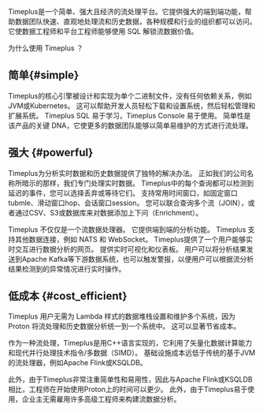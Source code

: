 Timeplus是一个简单、强大且经济的流处理平台。它提供强大的端到端功能，帮助数据团队快速、直观地处理流和历史数据，各种规模和行业的组织都可以访问。 它使数据工程师和平台工程师能够使用 SQL 解锁流数据价值。

为什么使用 Timeplus ？


## 简单{#simple}

Timeplus的核心引擎被设计和实现为单个二进制文件，没有任何依赖关系，例如JVM或Kubernetes。 这可以帮助开发人员轻松下载和设置系统，然后轻松管理和扩展系统。 Timeplus SQL 易于学习，Timeplus Console 易于使用。 简单性是该产品的关键 DNA，它使更多的数据团队能够以简单易维护的方式进行流处理。

## 强大 {#powerful}

Timeplus为分析实时数据和历史数据提供了独特的解决办法。 正如我们的公司名称所暗示的那样，我们专门处理实时数据。 Timeplus中的每个查询都可以检测到延迟的事件，您可以选择丢弃或等待它们。 支持常用时间窗口，如固定窗口tubmle、滑动窗口hop、会话窗口session。 您可以联合查询多个流（JOIN），或者通过CSV、S3或数据库来对数据添加上下问（Enrichment）。

Timeplus 不仅仅是一个流数据处理器。 它提供端到端的分析功能。 Timeplus 支持其他数据连接，例如 NATS 和 WebSocket。 Timeplus提供了一个用户能够实时交互进行数据分析的网页。 提供实时可视化和仪表板。 用户可以将分析结果发送到Apache Kafka等下游数据系统，也可以触发警报，以便用户可以根据流分析结果检测到的异常情况进行实时操作。

## 低成本 {#cost_efficient}

Timeplus 用户无需为 Lambda 样式的数据堆栈设置和维护多个系统，因为 Proton 将流处理和历史数据分析统一到一个系统中。 这可以显著节省成本。

作为一种流处理，Timeplus是用C++语言实现的，它利用了矢量化数据计算能力和现代并行处理技术指令/多数据（SIMD）。 基础设施成本远低于传统的基于JVM的流处理器，例如Apache Flink或KSQLDB。

此外，由于Timeplus非常注重简单性和易用性，因此与Apache Flink或KSQLDB相比，工程师在开始使用Proton上的时间可以更少。 此外，由于Timeplus易于使用，企业主无需雇用许多高级工程师来构建流数据分析。
